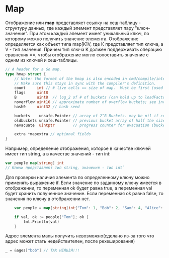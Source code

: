 #  Map

Отображение или **map** представляет ссылку на хеш-таблицу - структуру данных, где каждый элемент представляет пару "ключ-значение". При этом каждый элемент имеет уникальный ключ, по которому можно получить значение элемента. Отображение определяется как объект типа map[K]V, где К представляет тип ключа, а V - тип значения. Причем тип ключа K должен поддерживать операцию сравнения ==, чтобы отображение могло сопоставить значение с одним из ключей и хеш-таблицы.

```go
// A header for a Go map.
type hmap struct {
	// Note: the format of the hmap is also encoded in cmd/compile/internal/gc/reflect.go.
	// Make sure this stays in sync with the compiler's definition.
	count     int // # live cells == size of map.  Must be first (used by len() builtin)
	flags     uint8
	B         uint8  // log_2 of # of buckets (can hold up to loadFactor * 2^B items)
	noverflow uint16 // approximate number of overflow buckets; see incrnoverflow for details
	hash0     uint32 // hash seed

	buckets    unsafe.Pointer // array of 2^B Buckets. may be nil if count==0.
	oldbuckets unsafe.Pointer // previous bucket array of half the size, non-nil only when growing
	nevacuate  uintptr        // progress counter for evacuation (buckets less than this have been evacuated)

	extra *mapextra // optional fields
}
```

Например, определение отображения, которое в качестве ключей имеет тип string, а в качестве значений - тип int:

```go
var people map[string] int   
// Ключи представляют тип string, значения - тип int`
```

Для проверки наличия элемента по определенному ключу можно применять выражение if. Если значение по заданному ключу имеется в отображении, то переменная ok будет равна true, а переменная val будет хранить полученное значение. Если переменная ok равна false, то значения по ключу в отображении нет.

```go
	var people = map[string]int{"Tom": 1, "Bob": 2, "Sam": 4, "Alice": 8}

	if val, ok := people["Tom"]; ok {
		fmt.Println(val)
	}
```

Адрес элемента мапы получить невозможно(сделано из-за того что адрес может стать недействителен, после рехеширования)

```go
_ = &ages["bob"] // ТАК НЕЛЬЗЯ!!!
```

### 